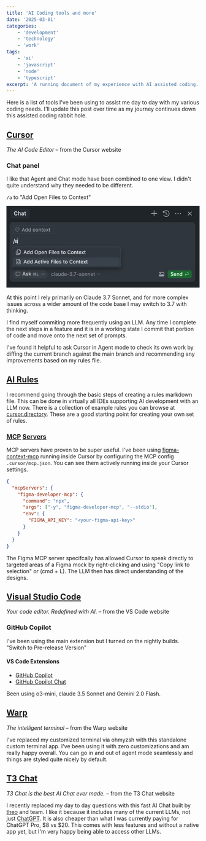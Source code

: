 ```yaml
---
title: 'AI Coding tools and more'
date: '2025-03-01'
categories:
    - 'development'
    - 'technology'
    - 'work'
tags:
    - 'ai'
    - 'javascript'
    - 'node'
    - 'typescript'
excerpt: 'A running document of my experience with AI assisted coding.'
---
```


Here is a list of tools I've been using to assist me day to day with my various coding needs. I'll update this post over time as my journey continues down this assisted coding rabbit hole.

## [Cursor](https://www.cursor.com)

_The AI Code Editor_ – from the Cursor website 

### Chat panel

I like that Agent and Chat mode have been combined to one view. I didn't quite understand why they needed to be different.

`/a` to "Add Open Files to Context"

![Add open files to context](./cursor-add-open-files.png)

At this point I rely primarily on Claude 3.7 Sonnet, and for more complex issues across a wider amount of the code base I may switch to 3.7 with thinking.

I find myself commiting more frequently using an LLM. Any time I complete the next steps in a feature and it is in a working state I commit that portion of code and move onto the next set of prompts.

I've found it helpful to ask Cursor in Agent mode to check its own work by diffing the current branch against the main branch and recommending any improvements based on my rules file.

## [AI Rules](https://docs.cursor.com/context/rules-for-ai)

I recommend going through the basic steps of creating a rules markdown file. This can be done in virtually all IDEs supporting AI development with an LLM now. There is a collection of example rules you can browse at [cursor.directory](https://cursor.directory/rules). These are a good starting point for creating your own set of rules.

### [MCP](https://modelcontextprotocol.io/introduction) [Servers](https://github.com/modelcontextprotocol/servers)

MCP servers have proven to be super useful. I've been using [figma-context-mcp](https://github.com/GLips/Figma-Context-MCP) running inside Cursor by configuring the MCP config `.cursor/mcp.json`. You can see them actively running inside your Cursor settings.

```json
{
  "mcpServers": {
    "figma-developer-mcp": {
      "command": "npx",
      "args": ["-y", "figma-developer-mcp", "--stdio"],
      "env": {
        "FIGMA_API_KEY": "<your-figma-api-key>"
      }
    }
  }
}
```

The Figma MCP server specifcally has allowed Cursor to speak directly to targeted areas of a Figma mock by right-clicking and using "Copy link to selection" or (cmd + L). The LLM then has direct understanding of the designs.

## [Visual Studio Code](https://code.visualstudio.com)

_Your code editor. Redefined with AI._  – from the VS Code website

### GitHub Copilot

I've been using the main extension but I turned on the nightly builds. "Switch to Pre-release Version"

#### VS Code Extensions

- [GitHub Copilot](https://marketplace.visualstudio.com/items?itemName=GitHub.copilot)
- [GitHub Copilot Chat](https://marketplace.visualstudio.com/items?itemName=GitHub.copilot-chat)

Been using o3-mini, claude 3.5 Sonnet and Gemini 2.0 Flash.

## [Warp]()

_The intelligent terminal_ – from the Warp website

I've replaced my customized terminal via ohmyzsh with this standalone custom terminal app. I've been using it with zero customizations and am really happy overall. You can go in and out of agent mode seamlessly and things are styled quite nicely by default.

## [T3 Chat](https://t3.chat)

_T3 Chat is the best AI Chat ever made._ – from the T3 Chat website

I recently replaced my day to day questions with this fast AI Chat built by [theo](https://t3.gg) and team. I like it because it includes many of the current LLMs, not just [ChatGPT](https://chatgpt.com). It is also cheaper than what I was currently paying for ChatGPT Pro, $8 vs $20. This comes with less features and without a native app yet, but I'm very happy being able to access other LLMs.